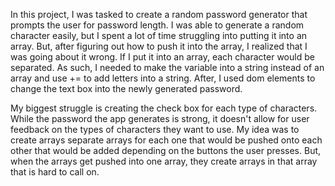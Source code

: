 In this project, I was tasked to create a random password generator that prompts the user for password length. 
I was able to generate a random character easily, but I spent a lot of time struggling into putting it into an array.
But, after figuring out how to push it into the array, I realized that I was going about it wrong. If I put it into an 
array, each character would be separated. As such, I needed to make the variable into a string instead of an array and use
+= to add letters into a string. After, I used dom elements to change the text box into the newly generated password.

My biggest struggle is creating the check box for each type of characters. While the password the app generates is strong, it doesn't allow for user feedback on the types of characters they want to use. My idea was to create arrays separate arrays for each one that would be pushed onto each other that would be added depending on the buttons the user presses. But, when the arrays get pushed into one array, they create arrays in that array that is hard to call on.


